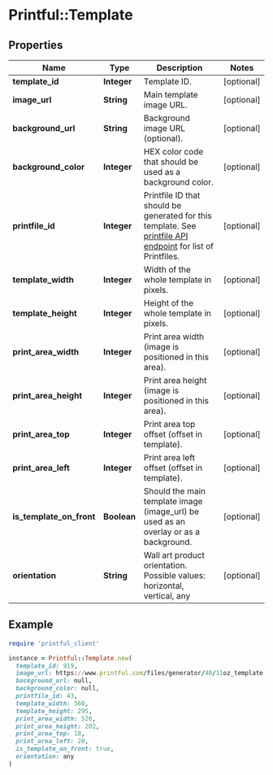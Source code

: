 # Printful::Template

## Properties

| Name | Type | Description | Notes |
| ---- | ---- | ----------- | ----- |
| **template_id** | **Integer** | Template ID. | [optional] |
| **image_url** | **String** | Main template image URL. | [optional] |
| **background_url** | **String** | Background image URL (optional). | [optional] |
| **background_color** | **Integer** | HEX color code that should be used as a background color. | [optional] |
| **printfile_id** | **Integer** | Printfile ID that should be generated for this template. See [printfile API endpoint](#operation/getPrintfiles) for list of Printfiles. | [optional] |
| **template_width** | **Integer** | Width of the whole template in pixels. | [optional] |
| **template_height** | **Integer** | Height of the whole template in pixels. | [optional] |
| **print_area_width** | **Integer** | Print area width (image is positioned in this area). | [optional] |
| **print_area_height** | **Integer** | Print area height (image is positioned in this area). | [optional] |
| **print_area_top** | **Integer** | Print area top offset (offset in template). | [optional] |
| **print_area_left** | **Integer** | Print area left offset (offset in template). | [optional] |
| **is_template_on_front** | **Boolean** | Should the main template image (image_url) be used as an overlay or as a background. | [optional] |
| **orientation** | **String** | Wall art product orientation. Possible values: horizontal, vertical, any | [optional] |

## Example

```ruby
require 'printful_client'

instance = Printful::Template.new(
  template_id: 919,
  image_url: https://www.printful.com/files/generator/40/11oz_template.png,
  background_url: null,
  background_color: null,
  printfile_id: 43,
  template_width: 560,
  template_height: 295,
  print_area_width: 520,
  print_area_height: 202,
  print_area_top: 18,
  print_area_left: 20,
  is_template_on_front: true,
  orientation: any
)
```

